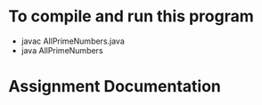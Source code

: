 # To compile and run this program
- javac AllPrimeNumbers.java<br>
- java  AllPrimeNumbers

# Assignment Documentation
